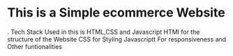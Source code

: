 # This is a Simple ecommerce Website 
. Tech Stack Used in this is  HTML,CSS and Javascript 
HTMl for the structure of the Website 
CSS for Styling 
Javascriptt For responsiveness and Other funtionalities
